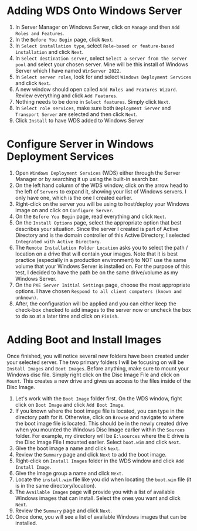 # Adding WDS Onto Windows Server

1. In Server Manager on Windows Server, click on `Manage` and then `Add Roles and Features`.
2. In the `Before You Begin` page, click `Next`.
3. In `Select installation type`, select `Role-based or feature-based installation` and click `Next`.
4. In `Select destination server`, select `Select a server from the server pool` and select your chosen server. Mine will be this install of Windows Server which I have named `WinServer 2022`.
5. In `Select server roles`, look for and select `Windows Deployment Services` and click `Next`.
6. A new window should open called `Add Roles and Features Wizard`. Review everything and click `Add Features`.
7. Nothing needs to be done in `Select features`. Simply click `Next`.
8. In `Select role services`, make sure both `Deployment Server` and `Transport Server` are selected and then click `Next`.
9. Click `Install` to have WDS added to Windows Server

# Configure Server in Windows Deployment Services

1. Open `Windows Deployment Services` (WDS) either through the Server Manager or by searching it up using the built-in search bar.
2. On the left hand column of the WDS window, click on the arrow head to the left of `Servers` to expand it, showing your list of Windows servers. I only have one, which is the one I created earlier.
3. Right-click on the server you will be using to host/deploy your Windows image on and click on `Configure Server`.
4. On the `Before You Begin` page, read everything and click `Next`.
5. On the `Install Options` page, select the appropriate option that best describes your situation. Since the server I created is part of Active Directory and is the domain controller of this Active Directory, I selected `Integrated with Active Directory`.
6. The `Remote Installation Folder Location` asks you to select the path / location on a drive that will contain your images. Note that it is best practice (especially in a production environment) to NOT use the same volume that your Windows Server is installed on. For the purpose of this test, I decided to have the path be on the same drive/volume as my Windows Server.
7. On the `PXE Server Initial Settings` page, choose the most appropriate options. I have chosen `Respond to all client computers (known and unknown)`.
8. After, the configuration will be applied and you can either keep the check-box checked to add images to the server now or uncheck the box to do so at a later time and click on `Finish`.

# Adding Boot and Install Images

Once finished, you will notice several new folders have been created under your selected server. The two primary folders I will be focusing on will be `Install Images` and `Boot Images`. Before anything, make sure to mount your Windows disc file. Simply right click on the Disc Image File and click on `Mount`. This creates a new drive and gives us access to the files inside of the Disc Image.

1. Let's work with the `Boot Image` folder first. On the WDS window, fight click on `Boot Image` and click `Add Boot Image`.
2. If you known where the boot image file is located, you can type in the directory path for it. Otherwise, click on `Browse` and navigate to where the boot image file is located. This should be in the newly created drive when you mounted the Windows Disc Image earlier within the `Sources` folder. For example, my directory will be `E:\sources` where the E drive is the Disc Image File I mounted earlier. Select `boot.wim` and click `Next`.
3. Give the boot image a name and click `Next`.
4. Review the `Summary` page and click `Next` to add the boot image.
5. Right-click on `Install Images` folder in the WDS window and click `Add Install Image`.
6. Give the image group a name and click `Next`.
7. Locate the `install.wim` file like you did when locating the `boot.wim` file (it is in the same directory/location).
8. The `Available Images` page will provide you with a list of available Windows images that can install. Select the ones you want and click `Next`.
9. Review the `Summary` page and click `Next`.
10. Once done, you will see a list of available Windows images that can be installed.
